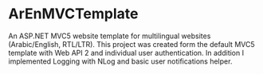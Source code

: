 # ArEnMVCTemplate
An ASP.NET MVC5 website template for multilingual websites (Arabic/English, RTL/LTR).
This project was created form the default MVC5 template with Web API 2 and individual user authentication.
In addition I implemented Logging with NLog and basic user notifications helper.
